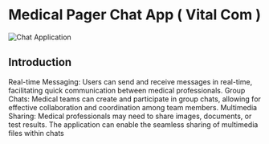 # Medical Pager Chat App ( Vital Com ) 

![Chat Application](https://i.ibb.co/hsvcw4V/image.png)

## Introduction
Real-time Messaging: Users can send and receive messages in real-time, facilitating quick communication between medical professionals.
Group Chats: Medical teams can create and participate in group chats, allowing for effective collaboration and coordination among team members.
Multimedia Sharing: Medical professionals may need to share images, documents, or test results. The application can enable the seamless sharing of multimedia files within chats
